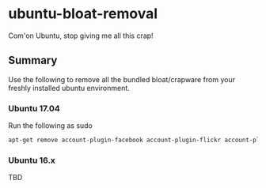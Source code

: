 # ubuntu-bloat-removal
Com'on Ubuntu, stop giving me all this crap!

## Summary

Use the following to remove all the bundled bloat/crapware from your freshly installed ubuntu environment.

### Ubuntu 17.04

Run the following as sudo

```bash
apt-get remove account-plugin-facebook account-plugin-flickr account-plugin-jabber account-plugin-salut account-plugin-twitter account-plugin-windows-live account-plugin-yahoo aisleriot brltty colord deja-dup duplicity empathy empathy-common evolution-data-server-online-accounts example-content firefox gnome-accessibility-themes gnome-contacts gnome-mahjongg gnome-mines gnome-orca gnome-screensaver gnome-sudoku gnome-video-effects gnomine landscape-common libreoffice-avmedia-backend-gstreamer libreoffice-base-core libreoffice-calc libreoffice-common libreoffice-core libreoffice-draw libreoffice-gnome libreoffice-gtk libreoffice-impress libreoffice-math libreoffice-ogltrans libreoffice-pdfimport libreoffice-style-galaxy libreoffice-style-human libreoffice-writer libsane libsane-common mcp-account-manager-uoa python3-uno rhythmbox rhythmbox-plugins rhythmbox-plugin-zeitgeist sane-utils shotwell shotwell-common telepathy-gabble telepathy-haze telepathy-idle telepathy-indicator telepathy-logger telepathy-mission-control-5 telepathy-salut thunderbird thunderbird-gnome-support totem totem-common totem-plugins unity-scope-chromiumbookmarks unity-scope-colourlovers unity-scope-devhelp unity-scope-firefoxbookmarks unity-scope-manpages unity-scope-musicstores unity-scope-openclipart unity-scope-texdoc unity-scope-tomboy unity-scope-video-remote unity-scope-virtualbox unity-scope-yelp unity-scope-zotero
```

### Ubuntu 16.x

TBD
